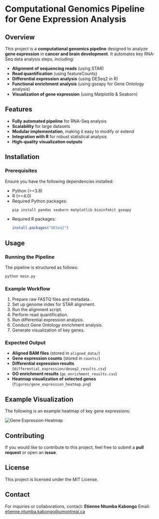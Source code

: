 # Computational Genomics Pipeline for Gene Expression Analysis

## Overview
This project is a **computational genomics pipeline** designed to analyze **gene expression** in **cancer and brain development**. It automates key RNA-Seq data analysis steps, including:
- **Alignment of sequencing reads** (using STAR)
- **Read quantification** (using featureCounts)
- **Differential expression analysis** (using DESeq2 in R)
- **Functional enrichment analysis** (using gseapy for Gene Ontology analysis)
- **Visualization of gene expression** (using Matplotlib & Seaborn)

## Features
- **Fully automated pipeline** for RNA-Seq analysis
- **Scalability** for large datasets
- **Modular implementation**, making it easy to modify or extend
- **Integration with R** for robust statistical analysis
- **High-quality visualization outputs**

## Installation
### Prerequisites
Ensure you have the following dependencies installed:
- Python (>=3.8)
- R (>=4.0)
- Required Python packages:
  ```bash
  pip install pandas seaborn matplotlib bioinfokit gseapy
  ```
- Required R packages:
  ```r
  install.packages("DESeq2")
  ```

## Usage
### Running the Pipeline
The pipeline is structured as follows:
```bash
python main.py
```

### Example Workflow
1. Prepare raw FASTQ files and metadata.
2. Set up genome index for STAR alignment.
3. Run the alignment script.
4. Perform read quantification.
5. Run differential expression analysis.
6. Conduct Gene Ontology enrichment analysis.
7. Generate visualization of key genes.

### Expected Output
- **Aligned BAM files** (stored in `aligned_data/`)
- **Gene expression counts** (stored in `counts/`)
- **Differential expression results** (`differential_expression/deseq2_results.csv`)
- **GO enrichment results** (`go_enrichment_results.csv`)
- **Heatmap visualization of selected genes** (`figures/gene_expression_heatmap.png`)

## Example Visualization
The following is an example heatmap of key gene expressions:

![Gene Expression Heatmap](figures/gene_expression_heatmap.png)

## Contributing
If you would like to contribute to this project, feel free to submit a **pull request** or open an **issue**.

## License
This project is licensed under the MIT License.

## Contact
For inquiries or collaborations, contact:
**Etienne Ntumba Kabongo**
Email: [etienne.ntumba.kabongo@umontreal.ca](mailto:etienne.ntumba.kabongo@umontreal.ca)

